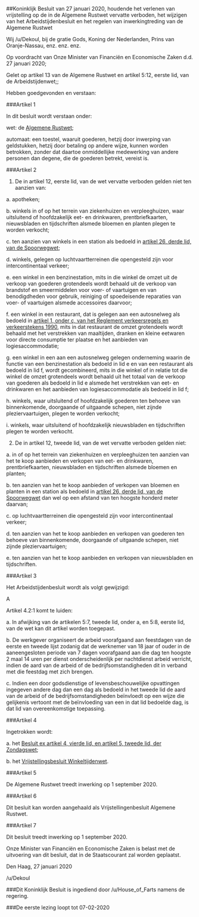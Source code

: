 ##Koninklijk Besluit van 27 januari 2020, houdende het verlenen van vrijstelling op de in de Algemene Rustwet vervatte verboden, het wijzigen van het Arbeidstijdenbesluit en het regelen van inwerkingtreding van de Algemene Rustwet 
 
Wij /u/Dekoul, bij de gratie Gods, Koning der Nederlanden, Prins van Oranje-Nassau, enz. enz. enz.
	
Op voordracht van Onze Minister van Financiën en Economische Zaken d.d. 27 januari 2020;
	
Gelet op artikel 13 van de Algemene Rustwet en artikel 5:12, eerste lid, van de Arbeidstijdenwet;;
	
Hebben goedgevonden en verstaan:

###Artikel 1
	
In dit besluit wordt verstaan onder:
	
wet: de [Algemene Rustwet](https://www.reddit.com/r/RMTK/comments/eo3tv9/w0062_wet_tot_het_samenvoegen_van_de_rustwetten/);

automaat: een toestel, waaruit goederen, hetzij door inwerping van geldstukken, hetzij door betaling op andere wijze, kunnen worden betrokken, zonder dat daartoe onmiddellijke medewerking van andere personen dan degene, die de goederen betrekt, vereist is.
	

###Artikel 2
	
1. De in artikel 12, eerste lid, van de wet vervatte verboden gelden niet ten aanzien van:
	
a. apotheken;
			
b. winkels in of op het terrein van ziekenhuizen en verpleeghuizen, waar uitsluitend of hoofdzakelijk eet- en drinkwaren, prentbriefkaarten, nieuwsbladen en tijdschriften alsmede bloemen en planten plegen te worden verkocht;
			
c. ten aanzien van winkels in een station als bedoeld in [artikel 26, derde lid, van de Spoorwegwet](https://wetten.overheid.nl/jci1.3:c:BWBR0015007&artikel=26&g=2020-01-14&z=2020-01-14);
			
d. winkels, gelegen op luchtvaartterreinen die opengesteld zijn voor intercontinentaal verkeer;
			
e. een winkel in een benzinestation, mits in die winkel de omzet uit de verkoop van goederen grotendeels wordt behaald uit de verkoop van brandstof en smeermiddelen voor voer- of vaartuigen en van benodigdheden voor gebruik, reiniging of spoedeisende reparaties van voer- of vaartuigen alsmede accessoires daarvoor;
			
f. een winkel in een restaurant, dat is gelegen aan een autosnelweg als bedoeld in [artikel 1, onder c, van het Reglement verkeersregels en verkeerstekens 1990](https://wetten.overheid.nl/jci1.3:c:BWBR0004825&artikel=1&g=2020-01-14&z=2020-01-14), mits in dat restaurant de omzet grotendeels wordt behaald met het verstrekken van maaltijden, dranken en kleine eetwaren voor directe consumptie ter plaatse en het aanbieden van logiesaccommodatie;
			
g. een winkel in een aan een autosnelweg gelegen onderneming waarin de functie van een benzinestation als bedoeld in lid e en van een restaurant als bedoeld in lid f, wordt gecombineerd, mits in die winkel of in relatie tot die winkel de omzet grotendeels wordt behaald uit het totaal van de verkoop van goederen als bedoeld in lid e alsmede het verstrekken van eet- en drinkwaren en het aanbieden van logiesaccommodatie als bedoeld in lid f;
			
h. winkels, waar uitsluitend of hoofdzakelijk goederen ten behoeve van binnenkomende, doorgaande of uitgaande schepen, niet zijnde pleziervaartuigen, plegen te worden verkocht;
			
i. winkels, waar uitsluitend of hoofdzakelijk nieuwsbladen en tijdschriften plegen te worden verkocht.
			
2. De in artikel 12, tweede lid, van de wet vervatte verboden gelden niet:
		
a. in of op het terrein van ziekenhuizen en verpleeghuizen ten aanzien van het te koop aanbieden en verkopen van eet- en drinkwaren, prentbriefkaarten, nieuwsbladen en tijdschriften alsmede bloemen en planten;
			
b. ten aanzien van het te koop aanbieden of verkopen van bloemen en planten in een station als bedoeld in [artikel 26, derde lid, van de Spoorwegwet](https://wetten.overheid.nl/jci1.3:c:BWBR0015007&artikel=26&g=2020-01-14&z=2020-01-14) dan wel op een afstand van ten hoogste honderd meter daarvan;
			
c. op luchtvaartterreinen die opengesteld zijn voor intercontinentaal verkeer;
			
d. ten aanzien van het te koop aanbieden en verkopen van goederen ten behoeve van binnenkomende, doorgaande of uitgaande schepen, niet zijnde pleziervaartuigen;
			
e. ten aanzien van het te koop aanbieden en verkopen van nieuwsbladen en tijdschriften.

###Artikel 3
	
Het Arbeidstijdenbesluit wordt als volgt gewijzigd:
	

A
	
Artikel 4.2:1 komt te luiden:


a. In afwijking van de artikelen 5:7, tweede lid, onder a, en 5:8, eerste lid, van de wet kan dit artikel worden toegepast.
	
	
b. De werkgever organiseert de arbeid voorafgaand aan feestdagen van de eerste en tweede lijst zodanig dat de werknemer van 18 jaar of ouder in de aaneengesloten periode van 7 dagen voorafgaand aan die dag ten hoogste 2 maal 14 uren per dienst onderscheidenlijk per nachtdienst arbeid verricht, indien de aard van de arbeid of de bedrijfsomstandigheden dit in verband met die feestdag met zich brengen.
	
	
c. Indien een door godsdienstige of levensbeschouwelijke opvattingen ingegeven andere dag dan een dag als bedoeld in het tweede lid de aard van de arbeid of de bedrijfsomstandigheden beïnvloedt op een wijze die gelijkenis vertoont met de beïnvloeding van een in dat lid bedoelde dag, is dat lid van overeenkomstige toepassing.
		
###Artikel 4
	
Ingetrokken wordt:
	
a. het [Besluit ex artikel 4, vierde lid, en artikel 5, tweede lid, der Zondagswet](https://wetten.overheid.nl/BWBR0002122/1989-08-01);

b. het [Vrijstellingsbesluit Winkeltijdenwet](https://wetten.overheid.nl/BWBR0007953/2015-07-04).
	
###Artikel 5
	
De Algemene Rustwet treedt inwerking op 1 september 2020.
	
###Artikel 6
	
Dit besluit kan worden aangehaald als Vrijstellingenbesluit Algemene Rustwet.
	
###Artikel 7
	
Dit besluit treedt inwerking op 1 september 2020.
	
Onze Minister van Financiën en Economische Zaken is belast met de uitvoering van dit besluit, dat in de Staatscourant zal worden geplaatst.
	
Den Haag, 27 januari 2020

/u/Dekoul
	
###Dit Koninklijk Besluit is ingediend door /u/House_of_Farts namens de regering.
	
###De eerste lezing loopt tot 07-02-2020
	
